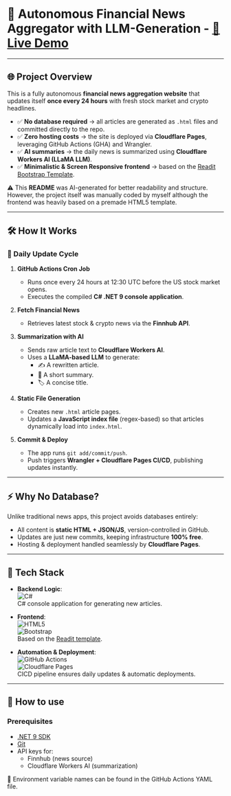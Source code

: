 # 📰 Autonomous Financial News Aggregator with LLM-Generation - <a href="https://taigos.com">🔗 **Live Demo**</a>

---

## 🌐 Project Overview
This is a fully autonomous **financial news aggregation website** that updates itself **once every 24 hours** with fresh stock market and crypto headlines.  

- ✅ **No database required** → all articles are generated as `.html` files and committed directly to the repo.  
- ✅ **Zero hosting costs** → the site is deployed via **Cloudflare Pages**, leveraging GitHub Actions (GHA) and Wrangler.  
- ✅ **AI summaries** → the daily news is summarized using **Cloudflare Workers AI (LLaMA LLM)**.  
- ✅ **Minimalistic & Screen Responsive frontend** → based on the [Readit Bootstrap Template](https://preview.colorlib.com/theme/readit/).  

⚠️ This **README** was AI-generated for better readability and structure. However, the project itself was manually coded by myself although the frontend was heavily based on a premade HTML5 template.

---

## 🛠️ How It Works

### 🔄 Daily Update Cycle
1. **GitHub Actions Cron Job**  
   - Runs once every 24 hours at 12:30 UTC before the US stock market opens.  
   - Executes the compiled **C# .NET 9 console application**.  

2. **Fetch Financial News**  
   - Retrieves latest stock & crypto news via the **Finnhub API**.  

3. **Summarization with AI**  
   - Sends raw article text to **Cloudflare Workers AI**.  
   - Uses a **LLaMA-based LLM** to generate:  
     - ✍️ A rewritten article.  
     - 📌 A short summary.  
     - 🏷️ A concise title.  

4. **Static File Generation**  
   - Creates new `.html` article pages.  
   - Updates a **JavaScript index file** (regex-based) so that articles dynamically load into `index.html`.  

5. **Commit & Deploy**  
   - The app runs `git add/commit/push`.  
   - Push triggers **Wrangler + Cloudflare Pages CI/CD**, publishing updates instantly.  

---

## ⚡ Why No Database?
Unlike traditional news apps, this project avoids databases entirely:  
- All content is **static HTML + JSON/JS**, version-controlled in GitHub.  
- Updates are just new commits, keeping infrastructure **100% free**.  
- Hosting & deployment handled seamlessly by **Cloudflare Pages**.  

---

## 📂 Tech Stack

- **Backend Logic**:  
  ![C#](https://img.shields.io/badge/C%23%20.NET%209-239120?logo=csharp)<br>
  C# console application for generating new articles.

- **Frontend**:  
  ![HTML5](https://img.shields.io/badge/HTML5-E34F26?logo=html5&logoColor=white)  
  ![Bootstrap](https://img.shields.io/badge/Bootstrap-7952B3?logo=bootstrap&logoColor=white)  
  Based on the [Readit template](https://preview.colorlib.com/theme/readit/).  

- **Automation & Deployment**:  
  ![GitHub Actions](https://img.shields.io/badge/GitHub%20Actions-2088FF?logo=github-actions&logoColor=white)  
  ![Cloudflare Pages](https://img.shields.io/badge/Cloudflare%20Pages-F38020?logo=cloudflare&logoColor=white)  
  CICD pipeline ensures daily updates & automatic deployments.  

---

## 🚀 How to use

### Prerequisites
- [.NET 9 SDK](https://dotnet.microsoft.com/)  
- [Git](https://git-scm.com/)  
- API keys for:
  - Finnhub (news source)  
  - Cloudflare Workers AI (summarization)  

🔑 Environment variable names can be found in the GitHub Actions YAML file.  

